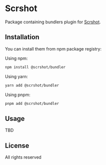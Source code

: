 # Scrshot

Package containing bundlers plugin for [Scrshot](https://scrshot.dev/).

## Installation

You can install them from npm package registry:

Using npm:

```bash
npm install @scrshot/bundler
```

Using yarn:

```bash
yarn add @scrshot/bundler
```

Using pnpm:

```bash
pnpm add @scrshot/bundler
```

## Usage

TBD

## License

All rights reserved
